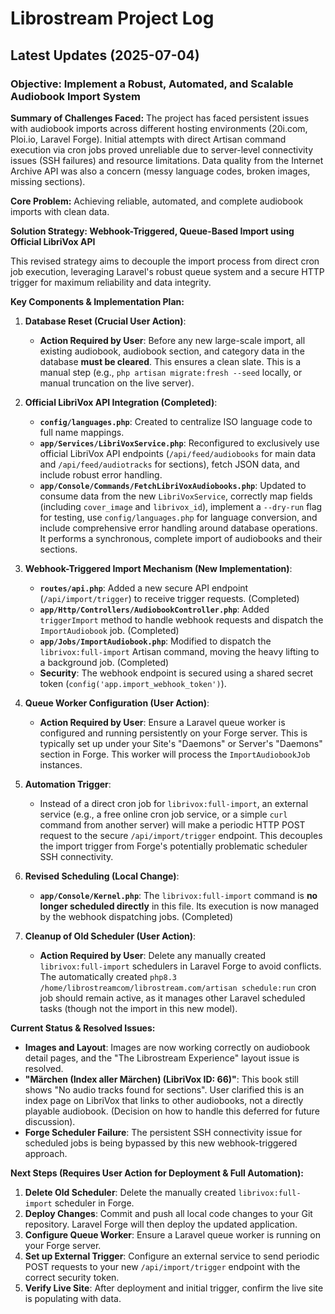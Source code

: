 # Librostream Project Log

## Latest Updates (2025-07-04)

### Objective: Implement a Robust, Automated, and Scalable Audiobook Import System

**Summary of Challenges Faced:**
The project has faced persistent issues with audiobook imports across different hosting environments (20i.com, Ploi.io, Laravel Forge). Initial attempts with direct Artisan command execution via cron jobs proved unreliable due to server-level connectivity issues (SSH failures) and resource limitations. Data quality from the Internet Archive API was also a concern (messy language codes, broken images, missing sections).

**Core Problem:** Achieving reliable, automated, and complete audiobook imports with clean data.

**Solution Strategy: Webhook-Triggered, Queue-Based Import using Official LibriVox API**

This revised strategy aims to decouple the import process from direct cron job execution, leveraging Laravel's robust queue system and a secure HTTP trigger for maximum reliability and data integrity.

**Key Components & Implementation Plan:**

1.  **Database Reset (Crucial User Action)**:
    *   **Action Required by User**: Before any new large-scale import, all existing audiobook, audiobook section, and category data in the database **must be cleared**. This ensures a clean slate. This is a manual step (e.g., `php artisan migrate:fresh --seed` locally, or manual truncation on the live server).

2.  **Official LibriVox API Integration (Completed)**:
    *   **`config/languages.php`**: Created to centralize ISO language code to full name mappings.
    *   **`app/Services/LibriVoxService.php`**: Reconfigured to exclusively use official LibriVox API endpoints (`/api/feed/audiobooks` for main data and `/api/feed/audiotracks` for sections), fetch JSON data, and include robust error handling.
    *   **`app/Console/Commands/FetchLibriVoxAudiobooks.php`**: Updated to consume data from the new `LibriVoxService`, correctly map fields (including `cover_image` and `librivox_id`), implement a `--dry-run` flag for testing, use `config/languages.php` for language conversion, and include comprehensive error handling around database operations. It performs a synchronous, complete import of audiobooks and their sections.

3.  **Webhook-Triggered Import Mechanism (New Implementation)**:
    *   **`routes/api.php`**: Added a new secure API endpoint (`/api/import/trigger`) to receive trigger requests. (Completed)
    *   **`app/Http/Controllers/AudiobookController.php`**: Added `triggerImport` method to handle webhook requests and dispatch the `ImportAudiobook` job. (Completed)
    *   **`app/Jobs/ImportAudiobook.php`**: Modified to dispatch the `librivox:full-import` Artisan command, moving the heavy lifting to a background job. (Completed)
    *   **Security**: The webhook endpoint is secured using a shared secret token (`config('app.import_webhook_token')`).

4.  **Queue Worker Configuration (User Action)**:
    *   **Action Required by User**: Ensure a Laravel queue worker is configured and running persistently on your Forge server. This is typically set up under your Site's "Daemons" or Server's "Daemons" section in Forge. This worker will process the `ImportAudiobookJob` instances.

5.  **Automation Trigger**:
    *   Instead of a direct cron job for `librivox:full-import`, an external service (e.g., a free online cron job service, or a simple `curl` command from another server) will make a periodic HTTP POST request to the secure `/api/import/trigger` endpoint. This decouples the import trigger from Forge's potentially problematic scheduler SSH connectivity.

6.  **Revised Scheduling (Local Change)**:
    *   **`app/Console/Kernel.php`**: The `librivox:full-import` command is **no longer scheduled directly** in this file. Its execution is now managed by the webhook dispatching jobs. (Completed)

7.  **Cleanup of Old Scheduler (User Action)**:
    *   **Action Required by User**: Delete any manually created `librivox:full-import` schedulers in Laravel Forge to avoid conflicts. The automatically created `php8.3 /home/librostreamcom/librostream.com/artisan schedule:run` cron job should remain active, as it manages other Laravel scheduled tasks (though not the import in this new model).

**Current Status & Resolved Issues:**
*   **Images and Layout**: Images are now working correctly on audiobook detail pages, and the "The Librostream Experience" layout issue is resolved.
*   **"Märchen (Index aller Märchen) (LibriVox ID: 66)"**: This book still shows "No audio tracks found for sections". User clarified this is an index page on LibriVox that links to other audiobooks, not a directly playable audiobook. (Decision on how to handle this deferred for future discussion).
*   **Forge Scheduler Failure**: The persistent SSH connectivity issue for scheduled jobs is being bypassed by this new webhook-triggered approach.

**Next Steps (Requires User Action for Deployment & Full Automation):**
1.  **Delete Old Scheduler**: Delete the manually created `librivox:full-import` scheduler in Forge.
2.  **Deploy Changes**: Commit and push all local code changes to your Git repository. Laravel Forge will then deploy the updated application.
3.  **Configure Queue Worker**: Ensure a Laravel queue worker is running on your Forge server.
4.  **Set up External Trigger**: Configure an external service to send periodic POST requests to your new `/api/import/trigger` endpoint with the correct security token.
5.  **Verify Live Site**: After deployment and initial trigger, confirm the live site is populating with data.
